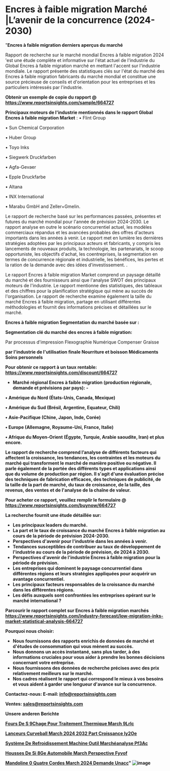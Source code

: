 # Encres à faible migration Marché |L’avenir de la concurrence (2024-2030)

"<strong>Encres à faible migration derniers aperçus du marché</strong>

Rapport de recherche sur le marché mondial Encres à faible migration 2024 'est une étude complète et informative sur l'état actuel de l'industrie du Global Encres à faible migration marché en mettant l'accent sur l'industrie mondiale. Le rapport présente des statistiques clés sur l'état du marché des Encres à faible migration fabricants du marché mondial et constitue une source précieuse de conseils et d'orientation pour les entreprises et les particuliers intéressés par l'industrie.

<strong>Obtenir un exemple de copie du rapport @ <a href=https://www.reportsinsights.com/sample/664727>https://www.reportsinsights.com/sample/664727</a></strong>

<strong>Principaux moteurs de l'industrie mentionnés dans le rapport Global Encres à faible migration Market</strong> :
• Flint Group

• Sun Chemical Corporation

• Huber Group

• Toyo Inks

• Siegwerk Druckfarben

• Agfa-Gevaer

• Epple Druckfarbe

• Altana

• INX International

• Marabu GmbH and Zeller+Gmelin.

Le rapport de recherche basé sur les performances passées, présentes et futures du marché mondial pour l'année de prévision 2024-2030. Le rapport analyse en outre le scénario concurrentiel actuel, les modèles commerciaux répandus et les avancées probables des offres d'acteurs importants dans les années à venir. Le rapport met en lumière les dernières stratégies adoptées par les principaux acteurs et fabricants, y compris les lancements de nouveaux produits, la technologie, les partenariats, le scoop opportuniste, les objectifs d'achat, les coentreprises, la segmentation en termes de concurrence régionale et industrielle, les bénéfices, les pertes et la ration de la demande avec des idées d'investissement. .

Le rapport Encres à faible migration Market comprend un paysage détaillé du marché et des fournisseurs ainsi que l'analyse SWOT des principaux moteurs de l'industrie. Le rapport mentionne des statistiques, des tableaux et des chiffres pour la planification stratégique qui mène au succès de l'organisation. Le rapport de recherche examine également la taille du marché Encres à faible migration, partage en utilisant différentes méthodologies et fournit des informations précises et détaillées sur le marché.

<strong>Encres à faible migration Segmentation du marché basée sur :</strong>

<strong> Segmentation clé du marché des encres à faible migration: </strong>

Par processus d'impression
Flexographie
Numérique
Compenser
Graisse

<strong> par l'industrie de l'utilisation finale
Nourriture et boisson
Médicaments
Soins personnels

<strong>Pour obtenir ce rapport à un taux rentable: <a href=https://www.reportsinsights.com/discount/664727>https://www.reportsinsights.com/discount/664727</a></strong>
<ul>
  <li><strong>Marché régional Encres à faible migration (production régionale, demande et prévisions par pays): -</strong></li>
</ul>
• Amérique du Nord (États-Unis, Canada, Mexique)

• Amérique du Sud (Brésil, Argentine, Equateur, Chili)

• Asie-Pacifique (Chine, Japon, Inde, Corée)

• Europe (Allemagne, Royaume-Uni, France, Italie)

• Afrique du Moyen-Orient (Égypte, Turquie, Arabie saoudite, Iran) et plus encore.

Le rapport de recherche comprend l’analyse de différents facteurs qui affectent la croissance, les tendances, les contraintes et les moteurs du marché qui transforment le marché de manière positive ou négative. Il parle également de la portée des différents types et applications ainsi que du volume de production par région. Il s'agit d'une évaluation précise des techniques de fabrication efficaces, des techniques de publicité, de la taille de la part de marché, du taux de croissance, de la taille, des revenus, des ventes et de l'analyse de la chaîne de valeur.

<strong>Pour acheter ce rapport, veuillez remplir le formulaire @   <a href=https://www.reportsinsights.com/buynow/664727>https://www.reportsinsights.com/buynow/664727</a></strong>

<strong>La recherche fournit une étude détaillée sur:</strong>
<ul>
  <li>Les principaux leaders du marché.</li>
  <li>La part et le taux de croissance du marché Encres à faible migration au cours de la période de prévision 2024-2030.</li>
  <li>Perspectives d'avenir pour l'industrie dans les années à venir.</li>
  <li>Tendances susceptibles de contribuer au taux de développement de l'industrie au cours de la période de prévision, de 2024 à 2030.</li>
  <li>Perspectives d'avenir de l'industrie Encres à faible migration pour la période de prévision.</li>
  <li>Les entreprises qui dominent le paysage concurrentiel dans différentes régions et leurs stratégies appliquées pour acquérir un avantage concurrentiel.</li>
  <li>Les principaux facteurs responsables de la croissance du marché dans les différentes régions.</li>
  <li>Les défis auxquels sont confrontées les entreprises opérant sur le marché international ?</li>
</ul>

<strong>Parcourir le rapport complet sur Encres à faible migration marchés <a href=https://www.reportsinsights.com/industry-forecast/low-migration-inks-market-statistical-analysis-664727>https://www.reportsinsights.com/industry-forecast/low-migration-inks-market-statistical-analysis-664727</a></strong>

<strong>Pourquoi nous choisir:</strong>
<ul>
  <li>Nous fournissons des rapports enrichis de données de marché et d'études de consommation qui vous mènent au succès.</li>
  <li>Nous donnons un accès instantané, sans plus tarder, à des informations cruciales pour vous aider à prendre les bonnes décisions concernant votre entreprise.</li>
  <li>Nous fournissons des données de recherche précises avec des prix relativement meilleurs sur le marché.</li>
  <li>Nos cadres réalisent le rapport qui correspond le mieux à vos besoins et vous aident à garder une longueur d'avance sur la concurrence.</li>
</ul>
<strong>Contactez-nous:
</strong><strong>E-mail:</strong> <a href=mailto:info@reportsinsights.com>info@reportsinsights.com</a>

<strong>Ventes</strong>: <a href=mailto:sales@reportsinsights.com>sales@reportsinsights.com</a>

<strong>Unsere anderen Berichte</strong>

<a href=https://www.linkedin.com/pulse/fours-de-s%C3%A9chage-pour-traitement-thermique-march%C3%A9-9lrlc/>Fours De S 9Chage Pour Traitement Thermique March 9Lrlc</a>

<a href=https://www.linkedin.com/pulse/lanceurs-curveball-march%C3%A9-2024-2032-part-croissance-iy2oe/>Lanceurs Curveball March 2024 2032 Part Croissance Iy2Oe</a>

<a href=https://www.linkedin.com/pulse/système-de-refroidissement-machine-outil-marchéanalyse-pf3ac/>Système De Refroidissement Machine Outil Marchéanalyse Pf3Ac</a>

<a href=https://www.linkedin.com/pulse/housses-de-si%C3%A8ge-automobile-march%C3%A9-perspective-fyvof/>Housses De Si 8Ge Automobile March Perspective Fyvof</a>

<a href=https://www.linkedin.com/pulse/mandoline-%C3%A0-quatre-cordes-march%C3%A9-2024-demande-unacc/>Mandoline  0 Quatre Cordes March 2024 Demande Unacc</a>"
![image](https://github.com/daminid12/RImarketdynamics/assets/158430485/214fb777-0d1c-43d8-968b-f16a54045625)
